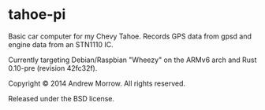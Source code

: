 tahoe-pi
========

Basic car computer for my Chevy Tahoe. Records GPS data from gpsd
and engine data from an STN1110 IC.

Currently targeting Debian/Raspbian "Wheezy" on the ARMv6 arch and Rust 0.10-pre (revision 42fc32f).

Copyright © 2014 Andrew Morrow. All rights reserved.

Released under the BSD license.

